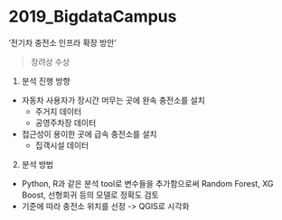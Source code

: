 # 2019_BigdataCampus

‘전기차 충전소 인프라 확장 방안’
> 장려상 수상

1. 분석 진행 방향
- 자동차 사용자가 장시간 머무는 곳에 완속 충전소를 설치
  * 주거지 데이터
  * 공영주차장 데이터
- 접근성이 용이한 곳에 급속 충전소를 설치
  * 집객시설 데이터

2. 분석 방법
- Python, R과 같은 분석 tool로 변수들을 추가함으로써 Random Forest, XG Boost, 선형회귀 등의 모델로 정확도 검토
- 기준에 따라 충전소 위치를 선정 -> QGIS로 시각화

